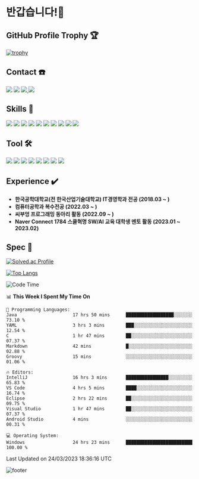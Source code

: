 # 반갑습니다!👋
## GitHub Profile Trophy 🏆
<!-- 배경화면 트로피 설정 -->
[![trophy](https://github-profile-trophy.vercel.app/?username=heebum99&theme=flat&column=7)](https://github.com/ryo-ma/github-profile-trophy)

## Contact ☎️
<a href="https://hits.seeyoufarm.com"><img src="https://hits.seeyoufarm.com/api/count/incr/badge.svg?url=https%3A%2F%2Fgithub.com%2Fheebum99&count_bg=%23000000&title_bg=%23000000&icon=github.svg&icon_color=%23FFFFFF&title=GitHub&edge_flat=false"/></a>
<a href="https://www.instagram.com/h2bum_99/"><img src="https://img.shields.io/badge/h2bum_99-E4405F?style=plastic&logo=Instagram&logoColor=FFFFFF"/></a>
<a href="https://heebum99.github.io"><img src="https://img.shields.io/badge/Github.io-181717?style=flat&logo=Github&logoColor=FFFFFF"/> </a>
<img src="https://img.shields.io/badge/kik995500@naver.com-EA4335?style=plastic&logo=Gmail&logoColor=FFFFFF"/> 

## Skills 📖
<img src="https://img.shields.io/badge/Java-orange?style=flat&logo=Java&logoColor=FFFFFF"/>  <img src="https://img.shields.io/badge/Spring-6DB33F?style=flat&logo=Spring&logoColor=white">  <img src="https://img.shields.io/badge/Spring Boot-6DB33F?style=flat&logo=Spring Boot&logoColor=white">  <img src="https://img.shields.io/badge/Kotlin-7F52FF?style=flat&logo=Kotlin&logoColor=white"> <img src="https://img.shields.io/badge/HTML-E34F26?style=flat&logo=HTML5&logoColor=FFFFFF"/>  <img src="https://img.shields.io/badge/C-A8B9CC?style=flat&logo=C&logoColor=FFFFFF"/>  <img src="https://img.shields.io/badge/Python-3776AB?style=flat&logo=Python&logoColor=white">  <img src="https://img.shields.io/badge/C%2b%2b-00599C?style=flat&logo=C%2b%2b&logoColor=FFFFFF"/>  <img src="https://img.shields.io/badge/React-61DAFB?style=flat&logo=React&logoColor=FFFFFF"/>  <img src="https://img.shields.io/badge/JavaScript-F7DF1E?style=flat&logo=JavaScript&logoColor=FFFFFF"/>  

## Tool 🛠️
<img src="https://img.shields.io/badge/Android Studio-3DDC84?style=flat&logo=Android Studio&logoColor=FFFFFF"/>  <img src="https://img.shields.io/badge/Eclipse-2C2255?style=flat&logo=Eclipse IDE&logoColor=FFFFFF"/>  <img src="https://img.shields.io/badge/IntelliJ-000000?style=flat&logo=IntelliJ IDEA&logoColor=FFFFFF"/> <img src="https://img.shields.io/badge/Visual Studio-5C2D91?style=flat&logo=Visual Studio&logoColor=FFFFFF"/> <img src="https://img.shields.io/badge/MySQL-4479A1?style=flat&logo=MySQL&logoColor=FFFFFF"/> <img src="https://img.shields.io/badge/Visual Studio Code-007ACC?style=flat&logo=Visual Studio Code&logoColor=FFFFFF"/>  <img src="https://img.shields.io/badge/Sourcetree-0052CC?style=flat&logo=Sourcetree&logoColor=FFFFFF"/> <img src="https://img.shields.io/badge/GitKraken-179287?style=flat&logo=GitKraken&logoColor=FFFFFF"/> 

## Experience :heavy_check_mark:
* **한국공학대학교(전 한국산업기술대학교) IT경영학과 전공 (2018.03 ~ )**
* **컴퓨터공학과 복수전공 (2022.03 ~ )**
* **씨부엉 프로그래밍 동아리 활동 (2022.09 ~ )**
* **Naver Connect 1784 스쿨혁명 SW/AI 교육 대학생 멘토 활동 (2023.01 ~ 2023.02)**

## Spec 💪
[![Solved.ac Profile](http://mazassumnida.wtf/api/v2/generate_badge?boj=heebum9955)](https://solved.ac/heebum9955/)

[![Top Langs](https://github-readme-stats.vercel.app/api/top-langs/?username=heebum99&layout=compact)](https://github.com/heebum99/github-readme-stats)

<!--START_SECTION:waka-->
![Code Time](http://img.shields.io/badge/Code%20Time-26%20hrs%2026%20mins-blue)

📊 **This Week I Spent My Time On** 

```text
💬 Programming Languages: 
Java                     17 hrs 50 mins      ██████████████████░░░░░░░   73.10 % 
YAML                     3 hrs 3 mins        ███░░░░░░░░░░░░░░░░░░░░░░   12.54 % 
C                        1 hr 47 mins        ██░░░░░░░░░░░░░░░░░░░░░░░   07.37 % 
Markdown                 42 mins             █░░░░░░░░░░░░░░░░░░░░░░░░   02.88 % 
Groovy                   15 mins             ░░░░░░░░░░░░░░░░░░░░░░░░░   01.06 % 

🔥 Editors: 
IntelliJ                 16 hrs 3 mins       ████████████████░░░░░░░░░   65.83 % 
VS Code                  4 hrs 5 mins        ████░░░░░░░░░░░░░░░░░░░░░   16.74 % 
Eclipse                  2 hrs 22 mins       ██░░░░░░░░░░░░░░░░░░░░░░░   09.75 % 
Visual Studio            1 hr 47 mins        ██░░░░░░░░░░░░░░░░░░░░░░░   07.37 % 
Android Studio           4 mins              ░░░░░░░░░░░░░░░░░░░░░░░░░   00.31 % 

💻 Operating System: 
Windows                  24 hrs 23 mins      █████████████████████████   100.00 % 
```


 Last Updated on 24/03/2023 18:36:16 UTC
<!--END_SECTION:waka-->

![footer](https://capsule-render.vercel.app/api?section=footer&type=waving&color=auto)

